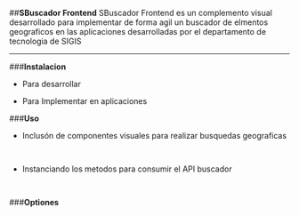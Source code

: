 
##**SBuscador Frontend**
SBuscador Frontend es un complemento visual desarrollado para implementar de forma agil un buscador de elmentos geograficos en las aplicaciones desarrolladas por el departamento de tecnologia de SIGIS 

-----
 
###**Instalacion**

 - Para desarrollar
 

 - Para Implementar en aplicaciones

###**Uso**
- Inclusón de componentes visuales para realizar busquedas geograficas

```javascript
 
 ```
 - Instanciando los metodos para consumir el API buscador
```javascript
 
 ```
###**Optiones**
